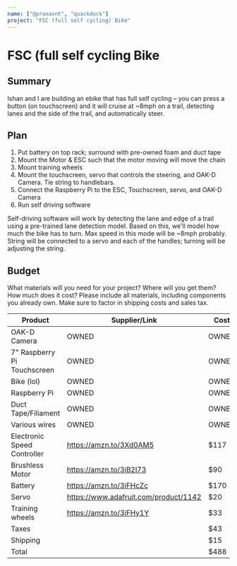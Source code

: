 ```yaml
---
name: ["@pranavnt", "quackduck"]
project: "FSC (full self cycling) Bike"
---
```


# FSC (full self cycling Bike 

## Summary

Ishan and I are building an ebike that has full self cycling – you can press a button (on touchscreen) and it will cruise at ~8mph on a trail, detecting lanes and the side of the trail, and automatically steer.

## Plan

1) Put battery on top rack; surround with pre-owned foam and duct tape 
2) Mount the Motor & ESC such that the motor moving will move the chain
3) Mount training wheels
4) Mount the touchscreen, servo that controls the steering, and OAK-D Camera. Tie string to handlebars.
5) Connect the Raspberry Pi to the ESC, Touchscreen, servo, and OAK-D Camera
6) Run self driving software

Self-driving software will work by detecting the lane and edge of a trail using a pre-trained lane detection model. Based on this, we'll model how much the bike has to turn. Max speed in this mode will be ~8mph probably. String will be connected to a servo and each of the handles; turning will be adjusting the string.

## Budget

What materials will you need for your project? Where will you get them? How much does it cost? Please include all materials, including components you already own. Make sure to factor in shipping costs and sales tax.

| Product                      | Supplier/Link                           | Cost   |
| ---------------------------- | --------------------------------------- | ------ |
| OAK-D Camera                 | OWNED                                   | OWNED  |
| 7" Raspberry Pi Touchscreen  | OWNED                                   | OWNED  |
| Bike (lol)                   | OWNED                                   | OWNED  |
| Raspberry Pi                 | OWNED                                   | OWNED  |
| Duct Tape/Filiament          | OWNED                                   | OWNED  |
| Various wires                | OWNED                                   | OWNED  |
| Electronic Speed Controller  | https://amzn.to/3Xd0AM5                 | $117   |
| Brushless Motor              | https://amzn.to/3iB2l73                 | $90    |
| Battery                      | https://amzn.to/3iFHcZc                 | $170   |
| Servo                        | https://www.adafruit.com/product/1142   | $20    |
| Training wheels              | https://amzn.to/3iFHy1Y                 | $33    |
| Taxes                        |                                         | $43    |
| Shipping                     |                                         | $15    |
| Total                        |                                         | $488   |
